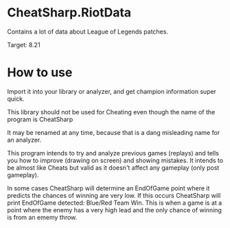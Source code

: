 # CheatSharp.RiotData
Contains a lot of data about League of Legends patches.

Target: 8.21

# How to use
Import it into your library or analyzer, and get champion information super quick.

This library should not be used for Cheating even though the name of the program is CheatSharp

It may be renamed at any time, because that is a dang misleading name for an analyzer.

This program intends to try and analyze previous games (replays) and tells you how to improve (drawing on screen) and showing mistakes. It intends to be almost like Cheats but valid as it doesn't affect any gameplay (only post gameplay).

In some cases CheatSharp will determine an EndOfGame point where it predicts the chances of winning are very low. If this occurs CheatSharp will print EndOfGame detected: Blue/Red Team Win. This is when a game is at a point where the enemy has a very high lead and the only chance of winning is from an ememy throw.
